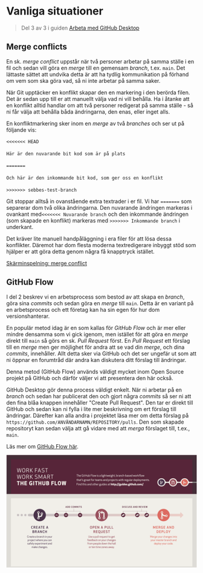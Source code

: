 # Vanliga situationer

> Del 3 av 3 i guiden [Arbeta med GitHub Desktop](working-with-github-desktop.md)

## Merge conflicts

En sk. *merge conflict* uppstår när två personer arbetar på samma ställe i en
fil och sedan vill göra en *merge* till en gemensam *branch*, t.ex. `main`. Det
lättaste sättet att undvika detta är att ha tydlig kommunikation på förhand om
vem som ska göra vad, så ni inte arbetar på samma saker.

När Git upptäcker en konflikt skapar den en markering i den berörda filen. Det
är sedan upp till er att manuellt välja vad ni vill behålla. Ha i åtanke att en
konflikt alltid handlar om att två personer redigerat på samma ställe - så ni
får välja att behålla båda ändringarna, den enas, eller inget alls.

En konfliktmarkering sker inom en *merge* av två *branches* och ser ut på
följande vis:

```
<<<<<<< HEAD

Här är den nuvarande bit kod som är på plats

=======

Och här är den inkommande bit kod, som ger oss en konflikt

>>>>>>> sebbes-test-branch
```

Git stoppar alltså in ovanstående extra textrader i er fil. Vi har `=======` som
separerar dom två olika ändringarna. Den nuvarande ändringen markeras i ovankant
med`<<<<<<< Nuvarande branch` och den inkommande ändringen (som skapade en
konflikt) markeras med `>>>>>>> Inkommande branch` i underkant.

Det kräver lite manuell handpåläggning i era filer för att lösa dessa
konflikter. Däremot har dom flesta moderna textredigerare inbyggt stöd som
hjälper er att göra detta genom några få knapptryck istället.

[Skärminspelning: merge conflict](assets/V07-merge-conflict.mp4)

## GitHub Flow

I del 2 beskrev vi en arbetsprocess som bestod av att skapa en *branch*, göra
sina *commits* och sedan göra en *merge* till `main`. Detta är en variant på en
arbetsprocess och ett företag kan ha sin egen för hur dom versionshanterar.

En populär metod idag är en som kallas för *GitHub Flow* och är mer eller mindre
densamma som vi gick igenom, men istället för att göra en *merge* direkt till
`main` så görs en sk. *Pull Request* först. En *Pull Request* ett förslag till
en *merge* men ger möjlighet för andra att se vad din *merge*, och dina
*commits*, innehåller. Allt detta sker via GitHub och det ser ungefär ut som att
ni öppnar en forumtråd där andra kan diskutera ditt förslag till ändringar.

Denna metod (GitHub Flow) används väldigt mycket inom Open Source projekt på
GitHub och därför väljer vi att presentera den här också.

GitHub Desktop gör denna process väldigt enkelt. När ni arbetar på en *branch*
och sedan har publicerat den och gjort några *commits* så ser ni att den fina
blåa knappen innehåller "Create Pull Request". Den tar er direkt till GitHub och
sedan kan ni fylla i lite mer beskrivning om ert förslag till ändringar.
Därefter kan alla andra i projektet läsa mer om detta förslag på
`https://github.com/ANVÄNDARNAMN/REPOSITORY/pulls`. Den som skapade repositoryt
kan sedan välja att gå vidare med att *merga* förslaget till, t.ex., `main`.

Läs mer om [GitHub Flow här](https://docs.github.com/en/get-started/quickstart/github-flow).

![GitHub Flow](assets/github-flow.png)
